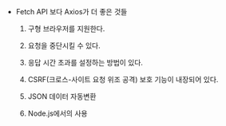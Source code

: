 * Fetch API 보다 Axios가 더 좋은 것들

  1. 구형 브라우저를 지원한다.

  2. 요청을 중단시킬 수 있다.

  3. 응답 시간 초과를 설정하는 방법이 있다.

  4. CSRF(크로스-사이트 요청 위조 공격) 보호 기능이 내장되어 있다.

  5. JSON 데이터 자동변환

  6. Node.js에서의 사용
